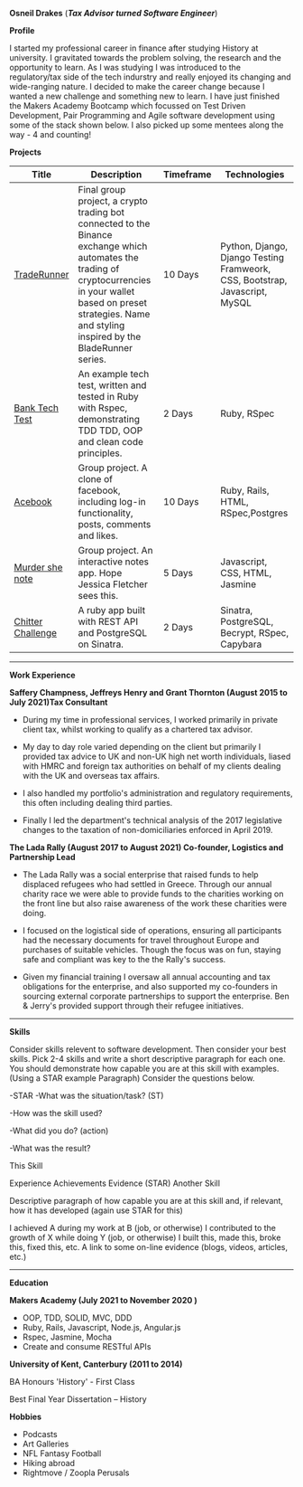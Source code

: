 
**Osneil Drakes** (***Tax Advisor turned Software Engineer***)

**Profile**

I started my professional career in finance after studying History at university. I gravitated towards the problem solving, the research and the opportunity to learn. As I was studying I was introduced to the regulatory/tax side of the tech indurstry and really enjoyed its changing and wide-ranging nature. I decided to make the career change because I wanted a new challenge and something new to learn. I have just finished the Makers Academy Bootcamp which focussed on Test Driven Development, Pair Programming and Agile software development using some of the stack shown below. I also picked up some mentees along the way - 4 and counting!

**Projects**

| Title    | Description |Timeframe| Technologies|
| -------- | --------|--------| -------- |
| [TradeRunner][1]|Final group project, a crypto trading bot connected to the Binance exchange which automates the trading of cryptocurrencies in your wallet based on preset strategies. Name and styling inspired by the BladeRunner series.|10 Days|Python, Django, Django Testing Framweork, CSS, Bootstrap, Javascript, MySQL|
| [Bank Tech Test][2]|An example tech test, written and tested in Ruby with Rspec, demonstrating TDD TDD, OOP and clean code principles.|2 Days|Ruby, RSpec|
| [Acebook][3]|Group project. A clone of facebook, including log-in functionality, posts, comments and likes. |10 Days|Ruby, Rails, HTML, RSpec,Postgres|
| [Murder she note][4]|Group project. An interactive notes app. Hope Jessica Fletcher sees this.|5 Days|Javascript, CSS, HTML, Jasmine|
| [Chitter Challenge][5]| A ruby app built with REST API and PostgreSQL on Sinatra.|2 Days| Sinatra, PostgreSQL, Becrypt, RSpec, Capybara|

[1]:https://github.com/florence-bain/CRYP-3PO
[2]:https://github.com/Odrakes1992/bank-tech-test
[3]:https://github.com/KeldraSJ/acebook-runtime-terror
[4]:https://github.com/Jessocxz98/Murder-she-note
[5]:https://github.com/Odrakes1992/chitter-challenge


****


**Work Experience**

**Saffery Champness, Jeffreys Henry and Grant Thornton (August 2015 to July 2021)Tax Consultant**

- During my time in professional services, I worked primarily in private client tax, whilst working to qualify as a chartered tax advisor. 

- My day to day role varied depending on the client but primarily I provided tax advice to UK and non-UK high net worth individuals, liased with HMRC and foreign tax authorities on behalf of my clients dealing with the UK and overseas tax affairs. 

- I also handled my portfolio's administration and regulatory requirements, this often including dealing third parties. 

- Finally I led the department's technical analysis of the 2017 legislative changes to the taxation of non-domiciliaries enforced in April 2019.


**The Lada Rally  (August 2017 to August 2021)
Co-founder, Logistics and Partnership Lead**

- The Lada Rally was a social enterprise that raised funds to help displaced refugees who had settled in Greece. Through our annual charity race we were able to provide funds to the charities working on the front line but also raise awareness of the work these charities were doing.

- I focused on the logistical side of operations, ensuring all participants had the necessary documents for travel throughout Europe and purchases of suitable vehicles. Though the focus was on fun, staying safe and compliant was key to the the Rally's success.

- Given my financial training I oversaw all annual accounting and tax obligations for the enterprise, and also supported my co-founders in sourcing external corporate partnerships to support the enterprise. Ben & Jerry's provided support through their refugee initiatives.

****

**Skills**

Consider skills relevent to software development. Then consider your best skills. Pick 2-4 skills and write a short descriptive paragraph for each one. You should demonstrate how capable you are at this skill with examples. (Using a STAR example Paragraph) Consider the questions below.

-STAR -What was the situation/task? (ST)

-How was the skill used?

-What did you do? (action)

-What was the result?

This Skill

Experience
Achievements
Evidence (STAR)
Another Skill

Descriptive paragraph of how capable you are at this skill and, if relevant, how it has developed (again use STAR for this)

I achieved A during my work at B (job, or otherwise)
I contributed to the growth of X while doing Y (job, or otherwise)
I built this, made this, broke this, fixed this, etc.
A link to some on-line evidence (blogs, videos, articles, etc.)



****

**Education**

**Makers Academy (July 2021 to November 2020 )**

- OOP, TDD, SOLID, MVC, DDD
- Ruby, Rails, Javascript, Node.js, Angular.js
- Rspec, Jasmine, Mocha
- Create and consume RESTful APIs

**University of Kent, Canterbury (2011 to 2014)**

BA Honours 'History' - First Class 

Best Final Year Dissertation – History

**Hobbies**

- Podcasts
- Art Galleries
- NFL Fantasy Football
- Hiking abroad
- Rightmove / Zoopla Perusals

